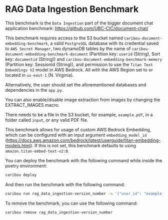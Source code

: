 # RAG Data Ingestion Benchmark

This benchmark is the `Data Ingestion` part of the bigger document chat application 
benchmark: https://github.com/UBC-CIC/document-chat/

This benchmark requires access to the S3 bucket named `caribou-document-embedding-benchmark`,
a valid `PostgreSQL` database with its credential saved to `AWS Secret Manager`, two dynamoDB 
tables by the name of `caribou-document-embedding-benchmark-document` (Partition key: `userid` (String),
Sort key: `documentid` (String)) and `caribou-document-embedding-benchmark-memory` 
(Partition key: SessionId (String)), and permission to use the `Titan Text Embeddings V2` model in AWS Bedrock. 
All with the AWS Region set to or located in `us-east-1` (N. Virginia).

Alternatively, the user should set the aforementioned databases and dependencies in the `app.py`.

You can also enable/disable image extraction from images by changing the EXTRACT_IMAGES macro.

There needs to be a file in the S3 bucket, for example, `example.pdf`, in a folder called `input`,
or any valid PDF file.

This benchmark allows for usage of custom AWS Bedrock Embedding, which
can be configured with an input argument `embedding_model_id` 
(https://docs.aws.amazon.com/bedrock/latest/userguide/titan-embedding-models.html).
If this is not set, this benchmark defaults to using `amazon.titan-embed-text-v2:0`.

You can deploy the benchmark with the following command while inside the poetry environment:

```bash
caribou deploy
```

And then run the benchmark with the following command:

```bash
caribou run rag_data_ingestion-version_number -a '{"user_id": "example_user_1", "file_name": "example.pdf"}'
```

To remove the benchmark, you can use the following command:

```bash
caribou remove rag_data_ingestion-version_number
```
